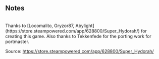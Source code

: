 ## Notes

<br/>
Thanks to [Locomalito, Gryzor87, Abylight](https://store.steampowered.com/app/628800/Super_Hydorah/) for creating this game.  Also thanks to Tekkenfede for the porting work for portmaster.
<br/>

Source: https://store.steampowered.com/app/628800/Super_Hydorah/